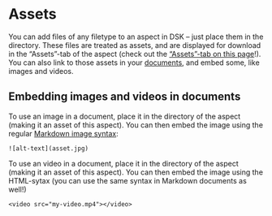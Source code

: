 # Assets

You can add files of any filetype to an aspect in DSK – just place them in the directory. These files are treated as assets, and are displayed for download in the “Assets”-tab of the aspect (check out the [“Assets”-tab on this page](?t=assets)!). You can also link to those assets in your [documents](/The-Design-Definitions-Tree/Documents), and embed some, like images and videos.

## Embedding images and videos in documents

To use an image in a document, place it in the directory of the aspect (making it an asset of this aspect). You can then embed the image using the regular [Markdown image syntax](https://guides.github.com/features/mastering-markdown/):

```
![alt-text](asset.jpg)
```

To use an video in a document, place it in the directory of the aspect (making it an asset of this aspect). You can then embed the image using the HTML-sytax (you can use the same syntax in Markdown documents as well!)

```
<video src="my-video.mp4"></video>
```